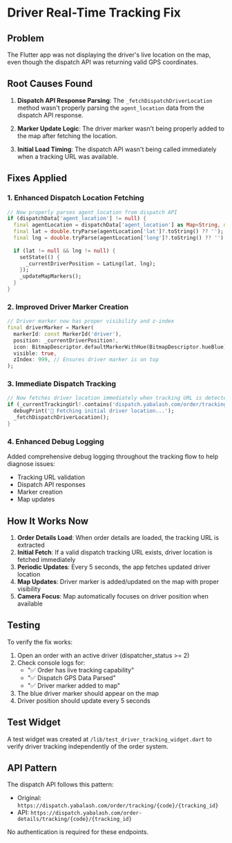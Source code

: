 # Driver Real-Time Tracking Fix

## Problem
The Flutter app was not displaying the driver's live location on the map, even though the dispatch API was returning valid GPS coordinates.

## Root Causes Found

1. **Dispatch API Response Parsing**: The `_fetchDispatchDriverLocation` method wasn't properly parsing the `agent_location` data from the dispatch API response.

2. **Marker Update Logic**: The driver marker wasn't being properly added to the map after fetching the location.

3. **Initial Load Timing**: The dispatch API wasn't being called immediately when a tracking URL was available.

## Fixes Applied

### 1. Enhanced Dispatch Location Fetching
```dart
// Now properly parses agent_location from dispatch API
if (dispatchData['agent_location'] != null) {
  final agentLocation = dispatchData['agent_location'] as Map<String, dynamic>;
  final lat = double.tryParse(agentLocation['lat']?.toString() ?? '');
  final lng = double.tryParse(agentLocation['long']?.toString() ?? '');
  
  if (lat != null && lng != null) {
    setState(() {
      _currentDriverPosition = LatLng(lat, lng);
    });
    _updateMapMarkers();
  }
}
```

### 2. Improved Driver Marker Creation
```dart
// Driver marker now has proper visibility and z-index
final driverMarker = Marker(
  markerId: const MarkerId('driver'),
  position: _currentDriverPosition!,
  icon: BitmapDescriptor.defaultMarkerWithHue(BitmapDescriptor.hueBlue),
  visible: true,
  zIndex: 999, // Ensures driver marker is on top
);
```

### 3. Immediate Dispatch Tracking
```dart
// Now fetches driver location immediately when tracking URL is detected
if (_currentTrackingUrl!.contains('dispatch.yabalash.com/order/tracking/')) {
  debugPrint('🚗 Fetching initial driver location...');
  _fetchDispatchDriverLocation();
}
```

### 4. Enhanced Debug Logging
Added comprehensive debug logging throughout the tracking flow to help diagnose issues:
- Tracking URL validation
- Dispatch API responses
- Marker creation
- Map updates

## How It Works Now

1. **Order Details Load**: When order details are loaded, the tracking URL is extracted
2. **Initial Fetch**: If a valid dispatch tracking URL exists, driver location is fetched immediately
3. **Periodic Updates**: Every 5 seconds, the app fetches updated driver location
4. **Map Updates**: Driver marker is added/updated on the map with proper visibility
5. **Camera Focus**: Map automatically focuses on driver position when available

## Testing

To verify the fix works:

1. Open an order with an active driver (dispatcher_status >= 2)
2. Check console logs for:
   - "✅ Order has live tracking capability"
   - "✅ Dispatch GPS Data Parsed"
   - "✅ Driver marker added to map"
3. The blue driver marker should appear on the map
4. Driver position should update every 5 seconds

## Test Widget

A test widget was created at `/lib/test_driver_tracking_widget.dart` to verify driver tracking independently of the order system.

## API Pattern

The dispatch API follows this pattern:
- Original: `https://dispatch.yabalash.com/order/tracking/{code}/{tracking_id}`
- API: `https://dispatch.yabalash.com/order-details/tracking/{code}/{tracking_id}`

No authentication is required for these endpoints.